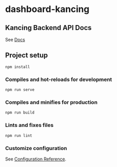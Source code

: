 # dashboard-kancing

## Kancing Backend API Docs
See [Docs](https://documenter.getpostman.com/view/4771547/SWE9YwBZ?version=latest#3bd65ef2-4585-4b88-8d68-cfd069c75212)


## Project setup
```
npm install
```

### Compiles and hot-reloads for development
```
npm run serve
```

### Compiles and minifies for production
```
npm run build
```

### Lints and fixes files
```
npm run lint
```

### Customize configuration
See [Configuration Reference](https://cli.vuejs.org/config/).

